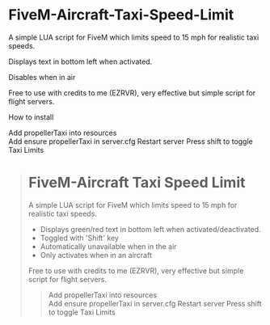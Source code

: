 # FiveM-Aircraft-Taxi-Speed-Limit
A simple LUA script for FiveM which limits speed to 15 mph for realistic taxi speeds. 

Displays text in bottom left when activated.

Disables when in air

Free to use with credits to me (EZRVR), very effective but simple script for flight servers. 

How to install

Add propellerTaxi into resources <br>
Add ensure propellerTaxi in server.cfg 
Restart server
Press shift to toggle Taxi Limits

> # FiveM-Aircraft Taxi Speed Limit #
> A simple LUA script for FiveM which limits speed to 15 mph for realistic taxi speeds. 
> 
> - Displays green/red text in bottom left when activated/deactivated.
> - Toggled with 'Shift' key
> - Automatically unavailable when in the air
> - Only activates when in an aircraft
>   
> 
> Free to use with credits to me (EZRVR), very effective but simple script for flight servers. 
> 
> > Add propellerTaxi into resources <br>
> > Add ensure propellerTaxi in server.cfg 
> > Restart server
> > Press shift to toggle Taxi Limits


